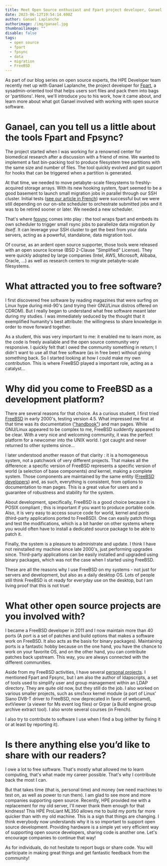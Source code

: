 ```yaml
---
title: Meet Open Source enthusiast and Fpart project developer, Ganael Laplanche
date: 2023-06-12T19:54:14.698Z
author: Ganael Laplanche
authorimage: /img/ganael.jpg
thumbnailimage: ""
disable: false
tags:
  - open source
  - fpart
  - fpsync
  - data
  - migration
  - FreeBSD
---
```

As part of our blog series on open source experts, the HPE Developer team recently met up with Ganael Laplanche, the project developer for [Fpart](https://www.fpart.org/), a sysadmin-oriented tool that helps users sort files and pack them into bags or 'partitions'. Here, we'll introduce you to his work, how it came about, and learn more about what got Ganael involved with working with open source software.

# Ganael, can you tell us a little about the tools Fpart and Fpsync?

The project started when I was working for a renowned center for biomedical research after a discussion with a friend of mine. We wanted to implement a fast bin-packing tool to produce filesystem tree partitions with the same size and number of files. The tool quickly evolved and got support for hooks that can be triggered when a partition is generated.

At that time, we needed to move petabyte-scale filesystems to freshly-acquired storage arrays. With its new hooking system, fpart seemed to be a good basement to launch small migration jobs in parallel through our SSH cluster. Initial tests ([see our article in French](https://connect.ed-diamond.com/GNU-Linux-Magazine/glmf-164/parallelisez-vos-transferts-de-fichiers)) were successful but we were still depending on our on-site scheduler to orchestrate submitted jobs and it was to be retired sooner or later. We needed a new scheduler.

That's where [fpsync](https://www.fpart.org/fpsync/) comes into play : the tool wraps fpart and embeds its own scheduler to trigger small rsync jobs to parallelize data migration *by itself*. It can leverage your SSH cluster to get the best from your data servers, acting as a powerful, standalone, data migration tool.

Of course, as an ardent open source supporter, those tools were released with an open source license (BSD 2-Clause "Simplified" License). They were quickly adopted by large companies (Intel, AWS, Microsoft, Alibaba, Oracle, ...) as well as research centers to migrate petabyte-scale filesystems.

# What attracted you to free software?

I first discovered free software by reading magazines that were surfing on Linux hype during mid-90's (and trying their GNU/Linux distros offered on CDROM). But I really began to understand what free software meant later during my studies. I was immediately seduced by the thought that it exemplified humanity's best attribute: the willingness to share knowledge in order to move forward together.

As a student, this was very important to me: it enabled me to learn more, as the code is freely available and the open source community very responsive. I quickly felt that I owed the community something in return; I didn't want to use all that free software (as in free beer) without giving something back. So I started looking at how I could make my own contribution. This is where FreeBSD played a important role, acting as a catalyst...

# Why did you come to FreeBSD as a development platform?

There are several reasons for that choice. As a curious student, I first tried [FreeBSD](https://www.freebsd.org/) in early 2000's, testing version 4.5. What impressed me first at that time was its documentation (["handbook"](https://docs.freebsd.org/en/books/handbook/)) and man pages. While GNU/Linux appeared to be complex to me, FreeBSD suddently appeared to be clear. With a very nice and welcoming community, it was the perfect platform for a newcomer into the UNIX world. I got caught and never returned to other systems since...

I later understood another reason of that clarity : it is a homogeneous system, not a patchwork of very different projects. That makes all the difference: a specific version of FreeBSD represents a specific version of world (a selection of base components) *and* kernel, making a complete system. Those components are maintained by the same entity ([FreeBSD developers](https://docs.freebsd.org/en/articles/contributors/)) and, as such, everything is consistent, from options to documentation to man pages. This is a great value for users and a guarantee of robustness and stability for the system.

About development, specifically, FreeBSD is a good choice because it is POSIX compliant ; this is important if you want to produce portable code. Also, it is very easy to access source code for world, kernel and ports (third-party applications ported to FreeBSD). One can easily patch things and test the modifications, which is a bit harder on other systems where you would often have to install a dedicated source package to be able to patch it.

Finally, the system is a pleasure to administrate and update. I think I have not reinstalled my machine since late 2000's, just performing upgrades since. Third-party applications can be easily installed and upgraded using binary packages, which was not the case when I started using FreeBSD.

These are all the reasons why I use FreeBSD on my systems - not just for servers and development, but also as a daily desktop OS. Lots of people still think FreeBSD is ot ready for everyday use on the desktop, but I am living proof that this is not true!

# What other open source projects are you involved with?

I became a FreeBSD developer in 2011 and I now maintain more than 40 ports (A port is a set of patches and build options that makes a software work on FreeBSD. It also acts as the basis for binary packages). Maintaining ports is a fantastic hobby because on the one hand, you have the chance to work on your favorite OS, and on the other hand, you can contribute patches back upstream. This way, you are always connected with the different communities.

Aside from my FreeBSD activities, I have several [personal projects](https://contribs.martymac.org/). I mentioned Fpart and Fpsync, but I am also the author of ldapscripts, a set of tools used to simplify user and group management within an LDAP directory. They are quite old now, but they still do the job. I also worked on various smaller projects, such as sms1xxx kernel module (a port of Linux' Siano DVB-T driver to FreeBSD, now deprecated in favor of webcamd), evtViewer (a viewer for Ms event log files) or Grpar (a Build engine group archive extract tool). I also wrote several courses (in French).

I also try to contribute to software I use when I find a bug (either by fixing it or at least by reporting it).

# Is there anything else you’d like to share with our readers?

I owe a lot to free software. That's mostly what allowed me to learn computing, that's what made my career possible. That's why I contribute back the most I can.

But that takes time (that is, personal time) and money (we need machines to test on, as well as power to run them). I am glad to see more and more companies supporting open source. Recently, HPE provided me with a replacement for my old server, I'll never thank them enough for that kindness! This HPE ProLiant ML350 allows me to build my ports far more quicker than with my old machine. This is a sign that things are changing. I think everybody now understands why it is so important to support open source development. Providing hardware is a simple yet very efficient way of supporting open source developers, sharing code is another one. Let's encourage companies to continue that way!

As for individuals, do not hesitate to report bugs or share code. You will participate in making great things and get fantastic feedback from the community!